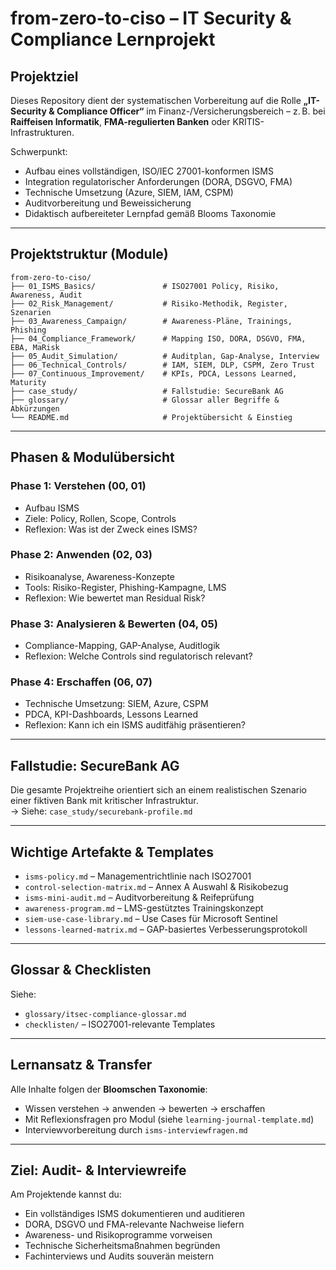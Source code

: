 # from-zero-to-ciso – IT Security & Compliance Lernprojekt

## Projektziel

Dieses Repository dient der systematischen Vorbereitung auf die Rolle **„IT-Security & Compliance Officer“** im Finanz-/Versicherungsbereich – z. B. bei **Raiffeisen Informatik**, **FMA-regulierten Banken** oder KRITIS-Infrastrukturen.

Schwerpunkt:
- Aufbau eines vollständigen, ISO/IEC 27001-konformen ISMS
- Integration regulatorischer Anforderungen (DORA, DSGVO, FMA)
- Technische Umsetzung (Azure, SIEM, IAM, CSPM)
- Auditvorbereitung und Beweissicherung
- Didaktisch aufbereiteter Lernpfad gemäß Blooms Taxonomie

---

## Projektstruktur (Module)

```plaintext
from-zero-to-ciso/
├── 01_ISMS_Basics/               # ISO27001 Policy, Risiko, Awareness, Audit
├── 02_Risk_Management/           # Risiko-Methodik, Register, Szenarien
├── 03_Awareness_Campaign/        # Awareness-Pläne, Trainings, Phishing
├── 04_Compliance_Framework/      # Mapping ISO, DORA, DSGVO, FMA, EBA, MaRisk
├── 05_Audit_Simulation/          # Auditplan, Gap-Analyse, Interview
├── 06_Technical_Controls/        # IAM, SIEM, DLP, CSPM, Zero Trust
├── 07_Continuous_Improvement/    # KPIs, PDCA, Lessons Learned, Maturity
├── case_study/                   # Fallstudie: SecureBank AG
├── glossary/                     # Glossar aller Begriffe & Abkürzungen
└── README.md                     # Projektübersicht & Einstieg
```

---

## Phasen & Modulübersicht

### Phase 1: Verstehen (00, 01)
- Aufbau ISMS
- Ziele: Policy, Rollen, Scope, Controls
- Reflexion: Was ist der Zweck eines ISMS?

### Phase 2: Anwenden (02, 03)
- Risikoanalyse, Awareness-Konzepte
- Tools: Risiko-Register, Phishing-Kampagne, LMS
- Reflexion: Wie bewertet man Residual Risk?

### Phase 3: Analysieren & Bewerten (04, 05)
- Compliance-Mapping, GAP-Analyse, Auditlogik
- Reflexion: Welche Controls sind regulatorisch relevant?

### Phase 4: Erschaffen (06, 07)
- Technische Umsetzung: SIEM, Azure, CSPM
- PDCA, KPI-Dashboards, Lessons Learned
- Reflexion: Kann ich ein ISMS auditfähig präsentieren?

---

## Fallstudie: SecureBank AG

Die gesamte Projektreihe orientiert sich an einem realistischen Szenario einer fiktiven Bank mit kritischer Infrastruktur.  
→ Siehe: `case_study/securebank-profile.md`

---

## Wichtige Artefakte & Templates

- `isms-policy.md` – Managementrichtlinie nach ISO27001
- `control-selection-matrix.md` – Annex A Auswahl & Risikobezug
- `isms-mini-audit.md` – Auditvorbereitung & Reifeprüfung
- `awareness-program.md` – LMS-gestütztes Trainingskonzept
- `siem-use-case-library.md` – Use Cases für Microsoft Sentinel
- `lessons-learned-matrix.md` – GAP-basiertes Verbesserungsprotokoll

---

## Glossar & Checklisten

Siehe:  
- `glossary/itsec-compliance-glossar.md`  
- `checklisten/` – ISO27001-relevante Templates

---

## Lernansatz & Transfer

Alle Inhalte folgen der **Bloomschen Taxonomie**:
- Wissen verstehen → anwenden → bewerten → erschaffen
- Mit Reflexionsfragen pro Modul (siehe `learning-journal-template.md`)
- Interviewvorbereitung durch `isms-interviewfragen.md`

---

## Ziel: Audit- & Interviewreife

Am Projektende kannst du:
- Ein vollständiges ISMS dokumentieren und auditieren
- DORA, DSGVO und FMA-relevante Nachweise liefern
- Awareness- und Risikoprogramme vorweisen
- Technische Sicherheitsmaßnahmen begründen
- Fachinterviews und Audits souverän meistern

